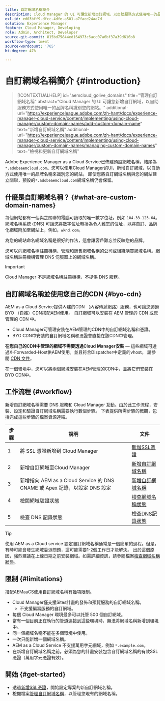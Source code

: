 ```yaml
---
title: 自訂網域名稱簡介
description: Cloud Manager 的 UI 可讓您新增自訂網域，以自助服務方式使用唯一的品牌名稱識別您的網站。
exl-id: ed03bff9-dfcc-4dfe-a501-a7facd24aa7d
solution: Experience Manager
feature: Cloud Manager, Developing
role: Admin, Architect, Developer
source-git-commit: 815bd75844ed164973c6acc07a6bf37a39d616b8
workflow-type: tm+mt
source-wordcount: '705'
ht-degree: 47%

---
```



# 自訂網域名稱簡介 {#introduction}

>[!CONTEXTUALHELP]
>id="aemcloud_golive_domains"
>title="管理自訂網域名稱"
>abstract="Cloud Manager 的 UI 可讓您新增自訂網域，以自助服務方式使用唯一的品牌名稱識別您的網站。"
>additional-url="https://experienceleague.adobe.com/zh-hant/docs/experience-manager-cloud-service/content/implementing/using-cloud-manager/custom-domain-names/add-custom-domain-name" text="新增自訂網域名稱"
>additional-url="https://experienceleague.adobe.com/zh-hant/docs/experience-manager-cloud-service/content/implementing/using-cloud-manager/custom-domain-names/managing-custom-domain-names" text="檢視和更新自訂網域名稱"

Adobe Experience Manager as a Cloud Service已佈建預設網域名稱，結尾為 `*.adobeaemcloud.com`。您可以使用Cloud Manager的UI，新增自訂網域，以自助方式使用唯一的品牌名稱來識別您的網站。 即使您將自訂網域名稱與您的網站建立關聯，預設的`*.adobeaemcloud.com`網域名稱仍會保留。

## 什麼是自訂網域名稱？ {#what-are-custom-domain-names}

每個網站都有一個與之關聯的電腦可讀取的唯一數字位址，例如 `184.33.123.64`。網域名稱系統 (DNS) 可讓您將數字位址轉換為令人難忘的位址，以將自訂、品牌化網域附加至網站上，例如，`wknd.com`。

為您的網站命名網域名稱是很好的作法，這會讓客戶難忘並反映您的品牌。

您可以向網域名稱註冊機構、管理和銷售網域名稱的公司或組織購買網域名稱。網域名稱註冊機構管理 DNS 伺服器上的網域名稱。

>[!IMPORTANT]
>
>Cloud Manager 不是網域名稱註冊機構，不提供 DNS 服務。

## 自訂網域名稱並使用您自己的CDN {#byo-cdn}

AEM as a Cloud Service提供內建的CDN （內容傳遞網路）服務，也可讓您透過BYO （自攜）CDN搭配AEM使用。 自訂網域可以安裝在 AEM 管理的 CDN 或您管理的 CDN 中。

* Cloud Manager可管理安裝在AEM管理的CDN中的自訂網域名稱和憑證。
* BYO CDN中安裝的自訂網域名稱和憑證會直接在該CDN中管理。

**在您自己的CDN中管理的網域不需要透過Cloud Manager安裝** — 這些網域可透過X-Forwarded-Host供AEM使用，並且符合Dispatcher中定義的vhost。 請參閱 [CDN 文件](/help/implementing/dispatcher/cdn.md)。

在一個環境中，您可以將兩個網域安裝在AEM管理的CDN中，並將它們安裝在BYO CDN中。

## 工作流程 {#workflow}

新增自訂網域名稱需要 DNS 服務和 Cloud Manager 互動。由於此工作流程，安裝、設定和驗證自訂網域名稱需要執行數個步驟。 下表提供所需步驟的概觀，包括完成這些步驟的檔案資源連結。

| 步驟 | 說明 | 文件 |
| --- | --- | --- |
| 1 | 將 SSL 憑證新增到 Cloud Manager | [新增SSL憑證](/help/implementing/cloud-manager/managing-ssl-certifications/add-ssl-certificate.md) |
| 2 | 新增自訂網域至Cloud Manager | [新增自訂網域名稱](/help/implementing/cloud-manager/custom-domain-names/add-custom-domain-name.md) |
| 3 | 新增指向 AEM as a Cloud Service 的 DNS CNAME 或 Apex 記錄，以設定 DNS 設定 | [新增自訂網域名稱](/help/implementing/cloud-manager/custom-domain-names/add-custom-domain-name.md) |
| 4 | 檢閱網域驗證狀態 | [檢查網域名稱狀態](/help/implementing/cloud-manager/custom-domain-names/check-domain-name-status.md) |
| 5 | 檢查 DNS 記錄狀態 | [檢查DNS記錄狀態](/help/implementing/cloud-manager/custom-domain-names/check-dns-record-status.md) |

>[!TIP]
>
>使用 AEM as a Cloud service 設定自訂網域名稱通常是一個簡單的過程。但是，有時可能會發生網域委派問題，這可能需要1-2個工作日才能解決。 出於這個原因，強烈建議在上線日期之前安裝網域。如需詳細資訊，請參閱檔案[檢查網域名稱狀態](/help/implementing/cloud-manager/custom-domain-names/check-domain-name-status.md)。

## 限制 {#limitations}

搭配AEMaaCS使用自訂網域名稱有幾項限制。

* Cloud Manager僅支援Sites計畫的發佈和預覽服務的自訂網域名稱。
   * 不支援編寫服務的自訂網域。
* 每個 Cloud Manager 環境最多可以託管 500 個自訂網域。
* 當有一個目前正在執行的管道連接到這些環境時，無法將網域名稱新增到環境中。
* 同一個網域名稱不能在多個環境中使用。
* 一次只能新增一個網域名稱。
* AEM as a Cloud Service 不支援萬用字元網域，例如 `*.example.com`。
* 在新增自訂網域名稱之前，必須為您的計畫安裝包含自訂網域名稱的有效SSL憑證（萬用字元憑證有效）。

## 開始 {#get-started}

* 透過[新增SSL憑證](/help/implementing/cloud-manager/managing-ssl-certifications/add-ssl-certificate.md)，開始設定專案的新自訂網域名稱。
* 檢閱檔案[管理自訂網域名稱](/help/implementing/cloud-manager/custom-domain-names/managing-custom-domain-names.md)，以管理您現有的網域名稱。
